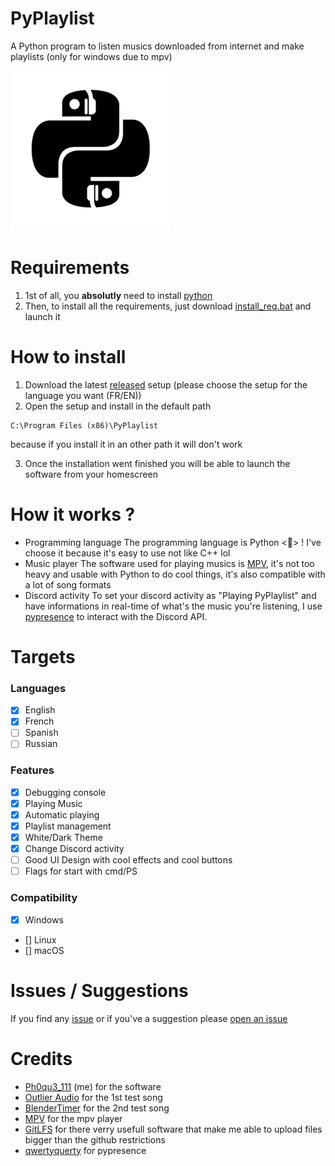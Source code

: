 # PyPlaylist
 A Python program to listen musics downloaded from internet and make playlists (only for windows due to mpv)

<img src="PyPlaylist.png" alt="PyPlaylist Logo">

 # Requirements
 1. 1st of all, you **absolutly** need to install [python](https://www.python.org)
 2. Then, to install all the requirements, just download [install_req.bat](https://github.com/BananeRapeuse/PyPlaylist/blob/main/install_req.bat) and launch it

 # How to install 
 1. Download the latest [released](https://github.com/BananeRapeuse/PyPlaylist/releases) setup (please choose the setup for the language you want (FR/EN))
 2. Open the setup and install in the default path 
```
C:\Program Files (x86)\PyPlaylist
```
because if you install it in an other path it will don't work

3. Once the installation went finished you will be able to launch the software from your homescreen

# How it works ?
- Programming language
The programming language is Python <🐍> ! I've choose it because it's easy to use not like C++ lol
- Music player
The software used for playing musics is [MPV](https://github.com/mpv-player/mpv), it's not too heavy and usable with Python to do cool things, it's also compatible with a lot of song formats
- Discord activity
To set your discord activity as "Playing PyPlaylist" and have informations in real-time of what's the music you're listening, I use [pypresence](https://github.com/qwertyquerty/pypresence) to interact with the Discord API.

# Targets
### Languages
- [x] English
- [x] French
- [ ] Spanish
- [ ] Russian
### Features
- [x] Debugging console
- [x] Playing Music
- [x] Automatic playing
- [x] Playlist management
- [x] White/Dark Theme
- [x] Change Discord activity
- [ ] Good UI Design with cool effects and cool buttons
- [ ] Flags for start with cmd/PS
### Compatibility
- [x] Windows
- [] Linux
- [] macOS

# Issues / Suggestions
If you find any [issue](https://github.com/BananeRapeuse/PyPlaylist/issues/new) or if you've a suggestion please [open an issue](https://github.com/BananeRapeuse/PyPlaylist/issues/new)

# Credits

- [Ph0qu3_111](https://github.com/bananerapeuse) (me) for the software
- [Outlier Audio](https://www.youtube.com/@OutlierAudio) for the 1st test song
- [BlenderTimer](https://pixabay.com/fr/users/blendertimer-9538909/) for the 2nd test song
- [MPV](https://github.com/mpv-player) for the mpv player
- [GitLFS](https://git-lfs.com) for there verry usefull software that make me able to upload files bigger than the github restrictions
- [qwertyquerty](https://github.com/qwertyquert) for pypresence

